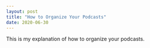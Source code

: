 ```yaml
---
layout: post
title: "How to Organize Your Podcasts"
date: 2020-06-30
---
```


This is my explanation of how to organize your podcasts.